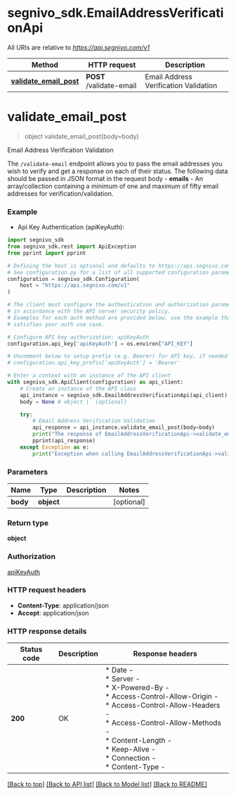 # segnivo_sdk.EmailAddressVerificationApi

All URIs are relative to *https://api.segnivo.com/v1*

Method | HTTP request | Description
------------- | ------------- | -------------
[**validate_email_post**](EmailAddressVerificationApi.md#validate_email_post) | **POST** /validate-email | Email Address Verification Validation


# **validate_email_post**
> object validate_email_post(body=body)

Email Address Verification Validation

The `/validate-email` endpoint allows you to pass the email addresses you wish to verify and get a response on each of their status.  The following data should be passed in JSON format in the request body  - **emails** - An array/collection containing a minimum of one and maximum of fifty email addresses for verification/validation.

### Example

* Api Key Authentication (apiKeyAuth):

```python
import segnivo_sdk
from segnivo_sdk.rest import ApiException
from pprint import pprint

# Defining the host is optional and defaults to https://api.segnivo.com/v1
# See configuration.py for a list of all supported configuration parameters.
configuration = segnivo_sdk.Configuration(
    host = "https://api.segnivo.com/v1"
)

# The client must configure the authentication and authorization parameters
# in accordance with the API server security policy.
# Examples for each auth method are provided below, use the example that
# satisfies your auth use case.

# Configure API key authorization: apiKeyAuth
configuration.api_key['apiKeyAuth'] = os.environ["API_KEY"]

# Uncomment below to setup prefix (e.g. Bearer) for API key, if needed
# configuration.api_key_prefix['apiKeyAuth'] = 'Bearer'

# Enter a context with an instance of the API client
with segnivo_sdk.ApiClient(configuration) as api_client:
    # Create an instance of the API class
    api_instance = segnivo_sdk.EmailAddressVerificationApi(api_client)
    body = None # object |  (optional)

    try:
        # Email Address Verification Validation
        api_response = api_instance.validate_email_post(body=body)
        print("The response of EmailAddressVerificationApi->validate_email_post:\n")
        pprint(api_response)
    except Exception as e:
        print("Exception when calling EmailAddressVerificationApi->validate_email_post: %s\n" % e)
```



### Parameters


Name | Type | Description  | Notes
------------- | ------------- | ------------- | -------------
 **body** | **object**|  | [optional] 

### Return type

**object**

### Authorization

[apiKeyAuth](../README.md#apiKeyAuth)

### HTTP request headers

 - **Content-Type**: application/json
 - **Accept**: application/json

### HTTP response details

| Status code | Description | Response headers |
|-------------|-------------|------------------|
**200** | OK |  * Date -  <br>  * Server -  <br>  * X-Powered-By -  <br>  * Access-Control-Allow-Origin -  <br>  * Access-Control-Allow-Headers -  <br>  * Access-Control-Allow-Methods -  <br>  * Content-Length -  <br>  * Keep-Alive -  <br>  * Connection -  <br>  * Content-Type -  <br>  |

[[Back to top]](#) [[Back to API list]](../README.md#documentation-for-api-endpoints) [[Back to Model list]](../README.md#documentation-for-models) [[Back to README]](../README.md)

